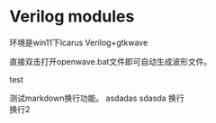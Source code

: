 # Verilog modules
环境是win11下Icarus Verilog+gtkwave

直接双击打开openwave.bat文件即可自动生成波形文件。

test

测试markdown换行功能。  asdadas   sdasda
换行  
    换行2